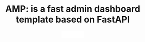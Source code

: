 <h1 align="center">AMP: is a fast admin dashboard template based on FastAPI</h1>
<center><img src='./static/img/logo.png'></center>